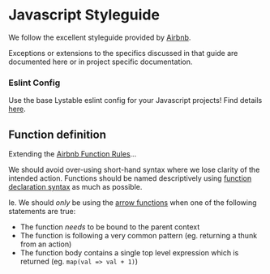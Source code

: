 Javascript Styleguide
=====================

We follow the excellent styleguide provided by
[Airbnb](https://github.com/airbnb/javascript).

Exceptions or extensions to the specifics discussed in that guide are
documented here or in project specific documentation.

### Eslint Config
Use the base Lystable eslint config for your Javascript projects! Find details [here](eslint-config-lystable).

Function definition
-------------------
Extending the [Airbnb Function Rules](https://github.com/airbnb/javascript#functions)...

We should avoid over-using short-hand syntax where we lose clarity of the intended action. Functions should be named descriptively using [function declaration syntax](https://github.com/airbnb/javascript#7.1) as much as possible.

Ie. We should *only* be using the [arrow functions](https://developer.mozilla.org/en-US/docs/Web/JavaScript/Reference/Functions/Arrow_functions) when one of the following statements are true:

- The function *needs* to be bound to the parent context
- The function is following a very common pattern (eg. returning a thunk from an action)
- The function body contains a single top level expression which is returned (eg. `map(val => val + 1)`)

